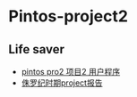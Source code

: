 # Pintos-project2

## Life saver
- [pintos pro2 项目2 用户程序](https://github.com/dubYdub/Pintos-project2/blob/master/solutions/pintos-pro2-%E9%A1%B9%E7%9B%AE2-%E7%94%A8%E6%88%B7%E7%A8%8B%E5%BA%8F.pdf)
- [侏罗纪时期project报告](https://github.com/dubYdub/Pintos-project2/blob/master/solutions/project2fin-----.pdf)

